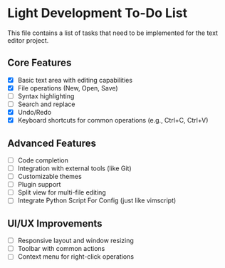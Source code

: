 # Light Development To-Do List

This file contains a list of tasks that need to be implemented for the text editor project.

## Core Features
- [x] Basic text area with editing capabilities
- [x] File operations (New, Open, Save)
- [ ] Syntax highlighting
- [ ] Search and replace
- [x] Undo/Redo
- [x] Keyboard shortcuts for common operations (e.g., Ctrl+C, Ctrl+V)

## Advanced Features
- [ ] Code completion
- [ ] Integration with external tools (like Git)
- [ ] Customizable themes
- [ ] Plugin support
- [ ] Split view for multi-file editing
- [ ] Integrate Python Script For Config (just like vimscript)

## UI/UX Improvements
- [ ] Responsive layout and window resizing
- [ ] Toolbar with common actions
- [ ] Context menu for right-click operations
